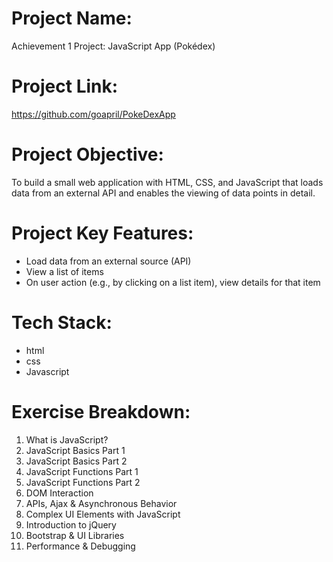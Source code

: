 # Project Name:
Achievement 1 Project: JavaScript App (Pokédex)

# Project Link:
https://github.com/goapril/PokeDexApp

# Project Objective:
To build a small web application with HTML, CSS, and JavaScript that loads
data from an external API and enables the viewing of data points in detail.

# Project Key Features:
* Load data from an external source (API)
* View a list of items
* On user action (e.g., by clicking on a list item), view details for that item

# Tech Stack:
* html
* css
* Javascript

# Exercise Breakdown:
1. What is JavaScript?
2. JavaScript Basics Part 1
3. JavaScript Basics Part 2
4. JavaScript Functions Part 1
5. JavaScript Functions Part 2
6. DOM Interaction
7. APIs, Ajax & Asynchronous Behavior
8. Complex UI Elements with JavaScript
9. Introduction to jQuery
10. Bootstrap & UI Libraries
11. Performance & Debugging
